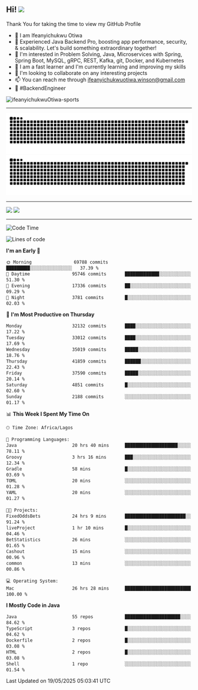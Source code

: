 <!-- BLOG-POST-LIST:START --><!-- BLOG-POST-LIST:END -->

## Hi! <img src="https://media.giphy.com/media/hvRJCLFzcasrR4ia7z/giphy.gif" width="4%"> 

Thank You for taking the time to view my GitHub Profile

- 👋 I am Ifeanyichukwu Otiwa
- 🚀 Experienced Java Backend Pro, boosting app performance, security, & scalability. Let's build something extraordinary together!
- 👀 I'm interested in Problem Solving, Java, Microservices with Spring, Spring Boot, MySQL, gRPC, REST, Kafka, git, Docker, and Kubernetes
- 🌱 I am a fast learner and I'm currently learning and improving my skills
- 💞️ I'm looking to collaborate on any interesting projects
- 📫 You can reach me through ifeanyichukwuotiwa.winson@gmail.com
- 🚀 #BackendEngineer

<p align="left" marginTop="10px"> <img src="https://komarev.com/ghpvc/?username=ifeanyichukwuOtiwa-sports&label=Profile%20views&color=0e75b6&style=for-the-badge" alt="ifeanyichukwuOtiwa-sports" /> </p>

***

<!--🐍📈SNAKEGRAPH / 🌐WEBSITE: https://github.com/Platane/snk -->
![github contribution grid snake animation](https://raw.githubusercontent.com/ifeanyichukwuOtiwa-sports/ifeanyichukwuOtiwa-sports/output/github-contribution-grid-snake-dark.svg#gh-dark-mode-only)![github contribution grid snake animation](https://raw.githubusercontent.com/ifeanyichukwuOtiwa-sports/ifeanyichukwuOtiwa-sports/output/github-contribution-grid-snake.svg#gh-light-mode-only)

***

<p float="left">
  <img float="left" src="https://github-readme-stats.vercel.app/api?username=ifeanyichukwuOtiwa-sports&count_private=true&include_all_commits=true&theme=react&show_icons=true" />
  <img float="right" src="https://github-readme-stats.vercel.app/api/top-langs/?username=ifeanyichukwuOtiwa-sports&layout=compact&show_icons=true&theme=react" /> 
</p>

***



<!--START_SECTION:waka-->
![Code Time](http://img.shields.io/badge/Code%20Time-3%2C700%20hrs%205%20mins-blue)

![Lines of code](https://img.shields.io/badge/From%20Hello%20World%20I%27ve%20Written-50.9%20million%20lines%20of%20code-blue)

**I'm an Early 🐤** 

```text
🌞 Morning                69788 commits       █████████░░░░░░░░░░░░░░░░   37.39 % 
🌆 Daytime                95746 commits       █████████████░░░░░░░░░░░░   51.30 % 
🌃 Evening                17336 commits       ██░░░░░░░░░░░░░░░░░░░░░░░   09.29 % 
🌙 Night                  3781 commits        █░░░░░░░░░░░░░░░░░░░░░░░░   02.03 % 
```
📅 **I'm Most Productive on Thursday** 

```text
Monday                   32132 commits       ████░░░░░░░░░░░░░░░░░░░░░   17.22 % 
Tuesday                  33012 commits       ████░░░░░░░░░░░░░░░░░░░░░   17.69 % 
Wednesday                35019 commits       █████░░░░░░░░░░░░░░░░░░░░   18.76 % 
Thursday                 41859 commits       ██████░░░░░░░░░░░░░░░░░░░   22.43 % 
Friday                   37590 commits       █████░░░░░░░░░░░░░░░░░░░░   20.14 % 
Saturday                 4851 commits        █░░░░░░░░░░░░░░░░░░░░░░░░   02.60 % 
Sunday                   2188 commits        ░░░░░░░░░░░░░░░░░░░░░░░░░   01.17 % 
```


📊 **This Week I Spent My Time On** 

```text
🕑︎ Time Zone: Africa/Lagos

💬 Programming Languages: 
Java                     20 hrs 40 mins      ████████████████████░░░░░   78.11 % 
Groovy                   3 hrs 16 mins       ███░░░░░░░░░░░░░░░░░░░░░░   12.34 % 
Gradle                   58 mins             █░░░░░░░░░░░░░░░░░░░░░░░░   03.69 % 
TOML                     20 mins             ░░░░░░░░░░░░░░░░░░░░░░░░░   01.28 % 
YAML                     20 mins             ░░░░░░░░░░░░░░░░░░░░░░░░░   01.27 % 

🐱‍💻 Projects: 
FixedOddsBets            24 hrs 9 mins       ███████████████████████░░   91.24 % 
liveProject              1 hr 10 mins        █░░░░░░░░░░░░░░░░░░░░░░░░   04.46 % 
BetStatistics            26 mins             ░░░░░░░░░░░░░░░░░░░░░░░░░   01.65 % 
Cashout                  15 mins             ░░░░░░░░░░░░░░░░░░░░░░░░░   00.96 % 
common                   13 mins             ░░░░░░░░░░░░░░░░░░░░░░░░░   00.86 % 

💻 Operating System: 
Mac                      26 hrs 28 mins      █████████████████████████   100.00 % 
```

**I Mostly Code in Java** 

```text
Java                     55 repos            █████████████████████░░░░   84.62 % 
TypeScript               3 repos             █░░░░░░░░░░░░░░░░░░░░░░░░   04.62 % 
Dockerfile               2 repos             █░░░░░░░░░░░░░░░░░░░░░░░░   03.08 % 
HTML                     2 repos             █░░░░░░░░░░░░░░░░░░░░░░░░   03.08 % 
Shell                    1 repo              ░░░░░░░░░░░░░░░░░░░░░░░░░   01.54 % 
```




 Last Updated on 19/05/2025 05:03:41 UTC
<!--END_SECTION:waka-->

<!--
<p align="center">
![trophy](https://github-profile-trophy.vercel.app/?username=ifeanyichukwuOtiwa-sports&theme=onedark) (https://github.com/ryo-ma/github-profile-trophy)
</p>
-->

<!---
ifeanyi-otiwa/ifeanyi-otiwa is a ✨ special ✨ repository because its `README.md` (this file) appears on your GitHub profile.
You can click the Preview link to take a look at your changes.
--->
